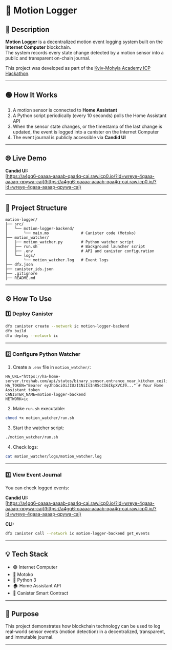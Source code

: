 
# 🚀 Motion Logger

## 🎯 Description

**Motion Logger** is a decentralized motion event logging system built on the **Internet Computer** blockchain.  
The system records every state change detected by a motion sensor into a public and transparent on-chain journal.

This project was developed as part of the [Kyiv-Mohyla Academy ICP Hackathon](https://github.com/KyivMohylaAcademy/ICPMasters/blob/main/HACKATHON.md).

---

## 🟢 How It Works

1. A motion sensor is connected to **Home Assistant**
2. A Python script periodically (every 10 seconds) polls the Home Assistant API
3. When the sensor state changes, or the timestamp of the last change is updated, the event is logged into a canister on the Internet Computer
4. The event journal is publicly accessible via **Candid UI**

---

## 🌐 Live Demo

**Candid UI:**  
[https://a4gq6-oaaaa-aaaab-qaa4q-cai.raw.icp0.io/?id=wreye-4qaaa-aaaap-qpywa-cai](https://a4gq6-oaaaa-aaaab-qaa4q-cai.raw.icp0.io/?id=wreye-4qaaa-aaaap-qpywa-cai)

---

## 📂 Project Structure

```
motion-logger/
├── src/
│   └── motion-logger-backend/
│       └── main.mo              # Canister code (Motoko)
├── motion_watcher/
│   ├── motion_watcher.py        # Python watcher script
│   ├── run.sh                   # Background launcher script
│   ├── .env                     # API and canister configuration
│   └── logs/
│       └── motion_watcher.log   # Event logs
├── dfx.json
├── canister_ids.json
├── .gitignore
├── README.md
```

---

## ⚙️ How To Use

### 1️⃣ Deploy Canister

```bash
dfx canister create --network ic motion-logger-backend
dfx build
dfx deploy --network ic
```

---

### 2️⃣ Configure Python Watcher

1. Create a `.env` file in `motion_watcher/`:

```
HA_URL="https://ha-home-server.troshab.com/api/states/binary_sensor.entrance_near_kitchen_ceiling_presence_sensor_occupancy"
HA_TOKEN="Bearer eyJhbGciOiJIUzI1NiIsInR5cCI6IkpXVCJ9..." # Your Home Assistant token
CANISTER_NAME=motion-logger-backend
NETWORK=ic
```

2. Make `run.sh` executable:

```bash
chmod +x motion_watcher/run.sh
```

3. Start the watcher script:

```bash
./motion_watcher/run.sh
```

4. Check logs:

```bash
cat motion_watcher/logs/motion_watcher.log
```

---

### 3️⃣ View Event Journal

You can check logged events:

**Candid UI:**  
[https://a4gq6-oaaaa-aaaab-qaa4q-cai.raw.icp0.io/?id=wreye-4qaaa-aaaap-qpywa-cai](https://a4gq6-oaaaa-aaaab-qaa4q-cai.raw.icp0.io/?id=wreye-4qaaa-aaaap-qpywa-cai)

**CLI:**

```bash
dfx canister call --network ic motion-logger-backend get_events
```

---

## 💡 Tech Stack

- 🟢 Internet Computer
- 📄 Motoko
- 🐍 Python 3
- 🏠 Home Assistant API
- 🔐 Canister Smart Contract

---

## 🧩 Purpose

This project demonstrates how blockchain technology can be used to log real-world sensor events (motion detection) in a decentralized, transparent, and immutable journal.

---
